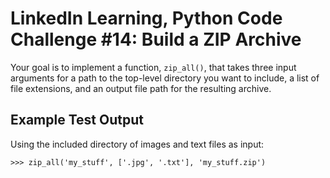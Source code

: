 # LinkedIn Learning, Python Code Challenge #14: Build a ZIP Archive

Your goal is to implement a function, `zip_all()`, that takes three input arguments for a path to the top-level directory you want to include, a list of file extensions, and an output file path for the resulting archive.

## Example Test Output

Using the included directory of images and text files as input:

```console
>>> zip_all('my_stuff', ['.jpg', '.txt'], 'my_stuff.zip')
```
